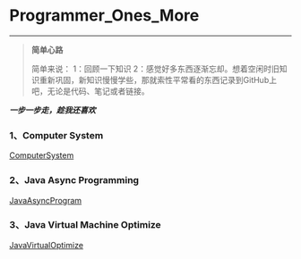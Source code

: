 # Programmer_Ones_More
------

> **简单心路**
>
> 简单来说：
> 1：回顾一下知识
>   2：感觉好多东西逐渐忘却。想着空闲时旧知识重新巩固，新知识慢慢学些，那就索性平常看的东西记录到GitHub上吧，无论是代码、笔记或者链接。

***一步一步走，趁我还喜欢***

### 1、Computer System

<a href = "https://github.com/GingJing/Programmer_Ones_More/tree/master/ComputerSystem">ComputerSystem</a>

### 2、Java Async Programming

<a href = "https://github.com/GingJing/Programmer_Ones_More/tree/master/JavaAsyncProgram">JavaAsyncProgram</a>

### 3、Java Virtual Machine Optimize

<a href = "https://github.com/GingJing/Programmer_Ones_More/tree/master/JavaVirtualOptimize">JavaVirtualOptimize</a>